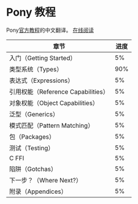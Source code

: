 <!-- # Pony Tutorial -->
# Pony 教程

<!-- Hi there! This is the source for the Pony tutorial. -->
<!-- 这是一份Ponyb语言的教学指南。 -->
Pony[官方教程](https://github.com/ponylang/pony-tutorial)的中文翻译。
[在线阅读](https://damon-kwok.github.io/pony-tutorial/)

| 章节                               | 进度   |
| ------                             | ------ |
| 入门（Getting Started）            | 5%     |
| 类型系统（Types）                  | 90%    |
| 表达式（Expressions）              | 5%     |
| 引用权能（Reference Capabilities） | 5%     |
| 对象权能（Object Capabilities）    | 5%     |
| 泛型（Generics）                   | 5%     |
| 模式匹配（Pattern Matching）       | 5%     |
| 包（Packages）                     | 5%     |
| 测试（Testing）                    | 5%     |
| C FFI                              | 5%     |
| 陷阱（Gotchas）                    | 5%     |
| 下一步？（Where Next?）            | 5%     |
| 附录（Appendices）                 | 5%     |
